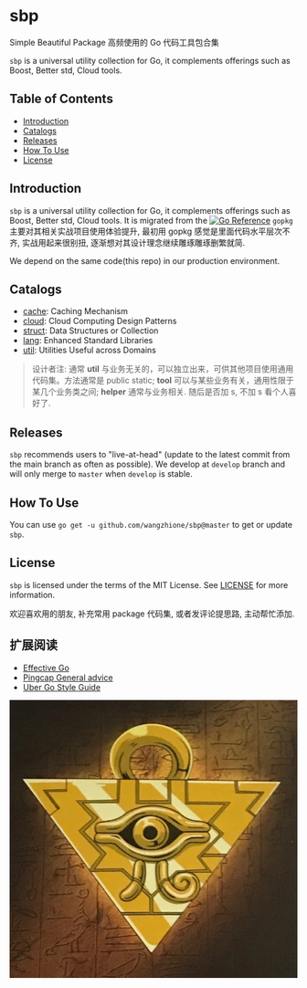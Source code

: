 # sbp

Simple Beautiful Package 高频使用的 Go 代码工具包合集

`sbp` is a universal utility collection for Go, it complements offerings such as Boost, Better std, Cloud tools.

## Table of Contents

- [Introduction](#Introduction)
- [Catalogs](#Catalogs)
- [Releases](#Releases)
- [How To Use](#How-To-Use)
- [License](#License)

## Introduction

`sbp` is a universal utility collection for Go, it complements offerings such as Boost, Better std, Cloud tools. It is migrated from the [![Go Reference](https://pkg.go.dev/badge/github.com/bytedance/gopkg.svg)](https://pkg.go.dev/github.com/bytedance/gopkg) `gopkg` 主要对其相关实战项目使用体验提升, 最初用 gopkg 感觉是里面代码水平层次不齐, 实战用起来很别扭, 逐渐想对其设计理念继续雕琢雕琢删繁就简.

We depend on the same code(this repo) in our production environment.

## Catalogs

* [cache](https://github.com/wangzhione/sbp/tree/master/cache): Caching Mechanism
* [cloud](https://github.com/wangzhione/sbp/tree/master/cloud): Cloud Computing Design Patterns
* [struct](https://github.com/wangzhione/sbp/tree/master/struct): Data Structures or Collection
* [lang](https://github.com/wangzhione/sbp/tree/master/lang): Enhanced Standard Libraries
* [util](https://github.com/wangzhione/sbp/tree/master/util): Utilities Useful across Domains

> 设计者注: 通常 **util** 与业务无关的，可以独立出来，可供其他项目使用通用代码集。方法通常是 public static; **tool** 可以与某些业务有关，通用性限于某几个业务类之间; **helper** 通常与业务相关. 随后是否加 s, 不加 s 看个人喜好了. 

## Releases

`sbp` recommends users to "live-at-head" (update to the latest commit from the main branch as often as possible).
We develop at `develop` branch and will only merge to `master` when `develop` is stable.

## How To Use

You can use `go get -u github.com/wangzhione/sbp@master` to get or update `sbp`.

## License

`sbp` is licensed under the terms of the MIT License. See [LICENSE](LICENSE) for more information.

欢迎喜欢用的朋友, 补充常用 package 代码集, 或者发评论提思路, 主动帮忙添加.

## 扩展阅读

- [Effective Go](https://golang.org/doc/effective_go)
- [Pingcap General advice](https://pingcap.github.io/style-guide/general.html)
- [Uber Go Style Guide](https://github.com/uber-go/guide/blob/master/style.md)

![](god.webp)
